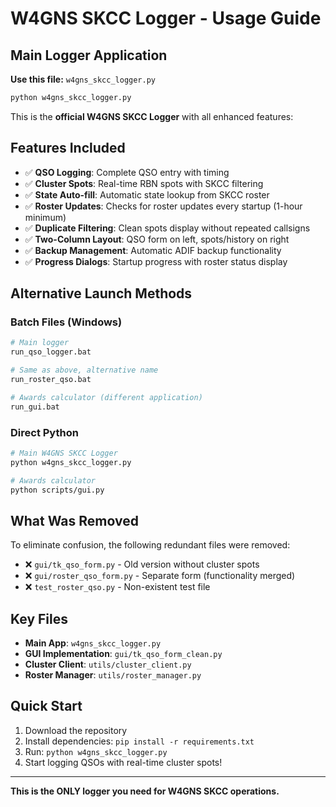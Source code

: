 # W4GNS SKCC Logger - Usage Guide

## Main Logger Application

**Use this file:** `w4gns_skcc_logger.py`

```bash
python w4gns_skcc_logger.py
```

This is the **official W4GNS SKCC Logger** with all enhanced features:

## Features Included
- ✅ **QSO Logging**: Complete QSO entry with timing
- ✅ **Cluster Spots**: Real-time RBN spots with SKCC filtering
- ✅ **State Auto-fill**: Automatic state lookup from SKCC roster
- ✅ **Roster Updates**: Checks for roster updates every startup (1-hour minimum)
- ✅ **Duplicate Filtering**: Clean spots display without repeated callsigns
- ✅ **Two-Column Layout**: QSO form on left, spots/history on right
- ✅ **Backup Management**: Automatic ADIF backup functionality
- ✅ **Progress Dialogs**: Startup progress with roster status display

## Alternative Launch Methods

### Batch Files (Windows)
```bash
# Main logger
run_qso_logger.bat

# Same as above, alternative name
run_roster_qso.bat

# Awards calculator (different application)
run_gui.bat
```

### Direct Python
```bash
# Main W4GNS SKCC Logger
python w4gns_skcc_logger.py

# Awards calculator
python scripts/gui.py
```

## What Was Removed
To eliminate confusion, the following redundant files were removed:
- ❌ `gui/tk_qso_form.py` - Old version without cluster spots
- ❌ `gui/roster_qso_form.py` - Separate form (functionality merged)
- ❌ `test_roster_qso.py` - Non-existent test file

## Key Files
- **Main App**: `w4gns_skcc_logger.py` 
- **GUI Implementation**: `gui/tk_qso_form_clean.py`
- **Cluster Client**: `utils/cluster_client.py`
- **Roster Manager**: `utils/roster_manager.py`

## Quick Start
1. Download the repository
2. Install dependencies: `pip install -r requirements.txt`
3. Run: `python w4gns_skcc_logger.py`
4. Start logging QSOs with real-time cluster spots!

---
**This is the ONLY logger you need for W4GNS SKCC operations.**
